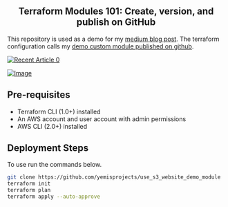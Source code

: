 <h2 align="center">Terraform Modules 101: Create, version, and publish on GitHub</h2>

This repository is used as a demo for my [medium blog post](https://yemiodunade.medium.com/terraform-modules-101-create-version-and-publish-on-github-4455f3673559). The terraform configuration calls my [demo custom module published on github](https://github.com/yemisprojects/s3_website_module_demo).

<a target="_blank" href="https://github-readme-medium-recent-article.vercel.app/medium/@yemiodunade/0"><img src="https://github-readme-medium-recent-article.vercel.app/medium/@yemiodunade/0" alt="Recent Article 0"> 

[![Image](https://github.com/yemisprojects/blog_screenshots/blob/main/terraform_module_blog.png "Terraform Modules 101: Create, version, and publish on GitHub")](https://medium.com/@yemiodunade/terraform-modules-101-create-version-and-publish-on-github-4455f3673559)


## Pre-requisites
- Terraform CLI (1.0+) installed
- An AWS account and user account with admin permissions
- AWS CLI (2.0+) installed

## Deployment Steps

To use run the commands below.
```bash
git clone https://github.com/yemisprojects/use_s3_website_demo_module 
terraform init
terraform plan
terraform apply --auto-approve 
```